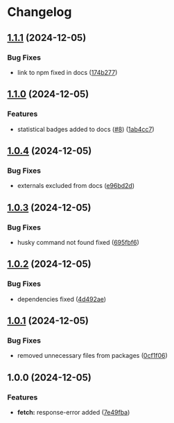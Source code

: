 # Changelog

## [1.1.1](https://github.com/evlmaistrenko/js-utils/compare/utils-v1.1.0...utils-v1.1.1) (2024-12-05)


### Bug Fixes

* link to npm fixed in docs ([174b277](https://github.com/evlmaistrenko/js-utils/commit/174b2777d5c0e86fa208c91e8d3b02fdc4f8f65c))

## [1.1.0](https://github.com/evlmaistrenko/js-utils/compare/utils-v1.0.4...utils-v1.1.0) (2024-12-05)


### Features

* statistical badges added to docs ([#8](https://github.com/evlmaistrenko/js-utils/issues/8)) ([1ab4cc7](https://github.com/evlmaistrenko/js-utils/commit/1ab4cc7b8988571e3bb6a8dabccfecbfd60196ba))

## [1.0.4](https://github.com/evlmaistrenko/js-utils/compare/utils-v1.0.3...utils-v1.0.4) (2024-12-05)


### Bug Fixes

* externals excluded from docs ([e96bd2d](https://github.com/evlmaistrenko/js-utils/commit/e96bd2d2159e70bda7d6da91899475914e514ef8))

## [1.0.3](https://github.com/evlmaistrenko/js-utils/compare/utils-v1.0.2...utils-v1.0.3) (2024-12-05)


### Bug Fixes

* husky command not found fixed ([695fbf6](https://github.com/evlmaistrenko/js-utils/commit/695fbf62341b2bf72fc91414f9add876d4413dc0))

## [1.0.2](https://github.com/evlmaistrenko/js-utils/compare/utils-v1.0.1...utils-v1.0.2) (2024-12-05)


### Bug Fixes

* dependencies fixed ([4d492ae](https://github.com/evlmaistrenko/js-utils/commit/4d492aeadb27b83e8ca024695e9fc7500751084b))

## [1.0.1](https://github.com/evlmaistrenko/js-utils/compare/utils-v1.0.0...utils-v1.0.1) (2024-12-05)


### Bug Fixes

* removed unnecessary files from packages ([0cf1f06](https://github.com/evlmaistrenko/js-utils/commit/0cf1f0661e05ac1d00e3631f7083697d0cc1013c))

## 1.0.0 (2024-12-05)


### Features

* **fetch:** response-error added ([7e49fba](https://github.com/evlmaistrenko/js-utils/commit/7e49fba15b7096f06cb61c12eb5d62fac88b4939))
